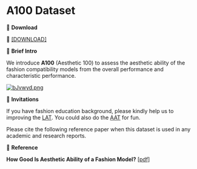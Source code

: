 # A100 Dataset


🖤 **Download**

🍒 [[DOWNLOAD]](https://hkaidlab-my.sharepoint.com/:u:/g/personal/xingxingzou_aidlab_hk/EShVuNwY6_hNh5RfQwzCEScBTTHDQ6vV31RyNJjzSJYTYg?e=lSYYKY)

🖤 **Brief Intro**

We introduce **A100** (Aesthetic 100) to assess the aesthetic ability of the fashion compatibility models from the overall performance and characteristic performance.

[![bJvwyd.png](https://s4.ax1x.com/2022/03/03/bJvwyd.png)](https://imgtu.com/i/bJvwyd)

🖤 **Invitations**

If you have fashion education background, please kindly help us to improving the [LAT](http://119.23.235.248/questionnaire/normal/).
You could also do the [AAT](http://119.23.235.248/questionnaire/uk/) for fun.

Please cite the following reference paper when this dataset is used in any academic and research reports.

🖤 **Reference**

**How Good Is Aesthetic Ability of a Fashion Model?** [[pdf]]()

```bib

```

